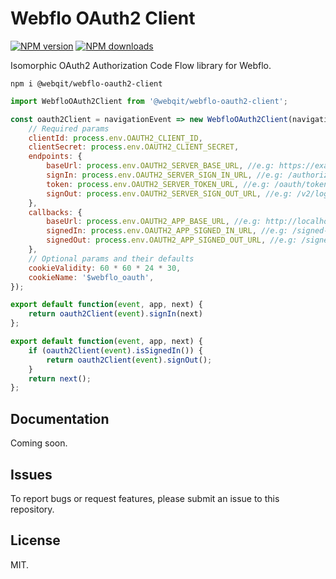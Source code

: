 # Webflo OAuth2 Client

<!-- BADGES/ -->

<span class="badge-npmversion"><a href="https://npmjs.org/package/@webqit/webflo-oauth2-client" title="View this project on NPM"><img src="https://img.shields.io/npm/v/@webqit/webflo-oauth2-client.svg" alt="NPM version" /></a></span>
<span class="badge-npmdownloads"><a href="https://npmjs.org/package/@webqit/webflo-oauth2-client" title="View this project on NPM"><img src="https://img.shields.io/npm/dm/@webqit/webflo-oauth2-client.svg" alt="NPM downloads" /></a></span>

<!-- /BADGES -->


Isomorphic OAuth2 Authorization Code Flow library for Webflo.

```shell
npm i @webqit/webflo-oauth2-client
```

```js
import WebfloOAuth2Client from '@webqit/webflo-oauth2-client';
```

```js
const oauth2Client = navigationEvent => new WebfloOAuth2Client(navigationEvent, {
    // Required params
    clientId: process.env.OAUTH2_CLIENT_ID,
    clientSecret: process.env.OAUTH2_CLIENT_SECRET,
    endpoints: {
        baseUrl: process.env.OAUTH2_SERVER_BASE_URL, //e.g: https://example.us.auth0.com
        signIn: process.env.OAUTH2_SERVER_SIGN_IN_URL, //e.g: /authorize
        token: process.env.OAUTH2_SERVER_TOKEN_URL, //e.g: /oauth/token
        signOut: process.env.OAUTH2_SERVER_SIGN_OUT_URL, //e.g: /v2/logout
    },
    callbacks: {
        baseUrl: process.env.OAUTH2_APP_BASE_URL, //e.g: http://localhost:3000
        signedIn: process.env.OAUTH2_APP_SIGNED_IN_URL, //e.g: /signed-in
        signedOut: process.env.OAUTH2_APP_SIGNED_OUT_URL, //e.g: /signed-out
    },
    // Optional params and their defaults
    cookieValidity: 60 * 60 * 24 * 30,
    cookieName: '$webflo_oauth',
});
```

```js
export default function(event, app, next) {
    return oauth2Client(event).signIn(next)
};
```

```js
export default function(event, app, next) {
    if (oauth2Client(event).isSignedIn()) {
        return oauth2Client(event).signOut();
    }
    return next();
};
```

## Documentation

Coming soon.

## Issues

To report bugs or request features, please submit an issue to this repository.

## License

MIT.
